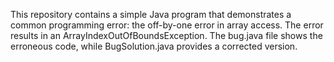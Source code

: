 This repository contains a simple Java program that demonstrates a common programming error: the off-by-one error in array access. The error results in an ArrayIndexOutOfBoundsException. The bug.java file shows the erroneous code, while BugSolution.java provides a corrected version.